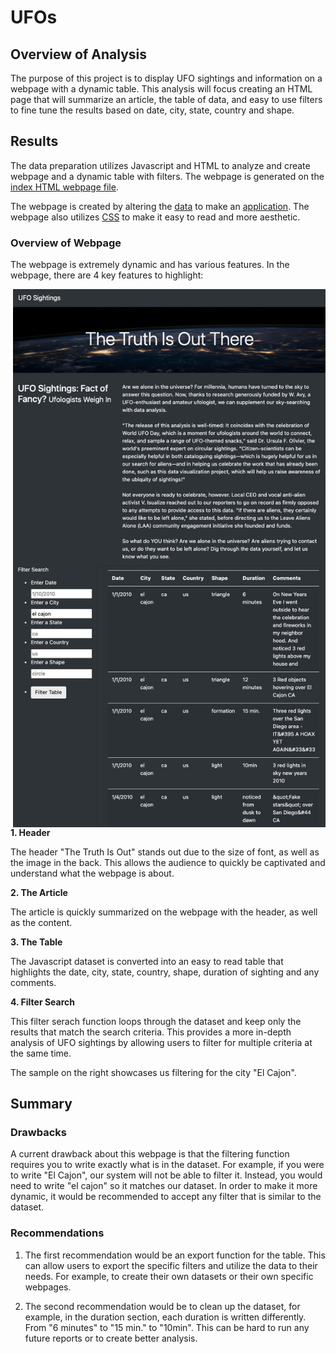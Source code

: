 # UFOs

## Overview of Analysis

The purpose of this project is to display UFO sightings and information on a webpage with a dynamic table. This analysis will focus creating an HTML page that will summarize an article, the table of data, and easy to use filters to fine tune the results based on date, city, state, country and shape. 

## Results

The data preparation utilizes Javascript and HTML to analyze and create webpage and a dynamic table with filters. The webpage is generated on the <a href="index.html">index HTML webpage file</a>. 

The webpage is created by altering the <a href="static/js/data.js">data</a> to make an <a href="static/js/app.js">application</a>. The webpage also utilizes <a href="static/css/style.css">CSS</a> to make it easy to read and more aesthetic.  

### Overview of Webpage

The webpage is extremely dynamic and has various features. In the webpage, there are 4 key features to highlight:

<img align="right" src="Analysis/sample.png" width="500">

**1. Header**

The header "The Truth Is Out" stands out due to the size of font, as well as the image in the back. This allows the audience to quickly be captivated and understand what the webpage is about.

**2. The Article**

The article is quickly summarized on the webpage with the header, as well as the content.

**3. The Table**

The Javascript dataset is converted into an easy to read table that highlights the date, city, state, country, shape, duration of sighting and any comments. 

**4. Filter Search**

This filter serach function loops through the dataset and keep only the results that match the search criteria. This provides a more in-depth analysis of UFO sightings by allowing users to filter for multiple criteria at the same time.

The sample on the right showcases us filtering for the city "El Cajon". 

## Summary

### Drawbacks

A current drawback about this webpage is that the filtering function requires you to write exactly what is in the dataset. For example, if you were to write "El Cajon", our system will not be able to filter it. Instead, you would need to write "el cajon" so it matches our dataset. In order to make it more dynamic, it would be recommended to accept any filter that is similar to the dataset.

### Recommendations

1. The first recommendation would be an export function for the table. This can allow users to export the specific filters and utilize the data to their needs. For example, to create their own datasets or their own specific webpages. 

2. The second recommendation would be to clean up the dataset, for example, in the duration section, each duration is written differently. From "6 minutes" to "15 min." to "10min". This can be hard to run any future reports or to create better analysis. 
